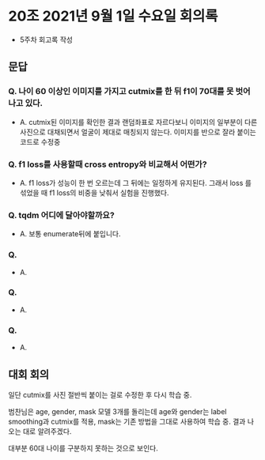 # 20조 2021년 9월 1일 수요일 회의록

- 5주차 회고록 작성

## 문답

### Q. 나이 60 이상인 이미지를 가지고 cutmix를 한 뒤 f1이 70대를 못 벗어나고 있다.

- A. cutmix된 이미지를 확인한 결과 랜덤좌표로 자르다보니 이미지의 일부분이 다른 사진으로 대채되면서 얼굴이 제대로 매칭되지 않는다. 이미지를 반으로 잘라 붙이는 코드로 수정중

### Q. f1 loss를 사용할때 cross entropy와 비교해서 어떤가?

- A. f1 loss가 성능이 한 번 오르는데 그 뒤에는 일정하게 유지된다. 그래서 loss 를 섞었을 때 f1 loss의 비중을 낮춰서 실험을 진행했다.

### Q. tqdm 어디에 달아야할까요?

- A. 보통 enumerate뒤에 붙입니다.

### Q. 

- A. 

### Q. 

- A. 

### Q. 

- A. 

## 대회 회의

일단 cutmix를 사진 절반씩 붙이는 걸로 수정한 후 다시 학습 중. 

범찬님은 age, gender, mask 모델 3개를 돌리는데 age와 gender는 label smoothing과 cutmix를 적용, mask는 기존 방법을 그대로 사용하여 학습 중. 결과 나오는 대로 알려주겠다.

대부분 60대 나이를 구분하지 못하는 것으로 보인다. 


